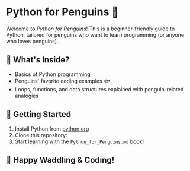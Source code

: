 # Python for Penguins 🐧

Welcome to *Python for Penguins*! This is a beginner-friendly guide to Python, tailored for penguins who want to learn programming (or anyone who loves penguins). 

## 📖 What's Inside?
- Basics of Python programming
- Penguins' favorite coding examples 🐟
- Loops, functions, and data structures explained with penguin-related analogies

## 🚀 Getting Started
1. Install Python from [python.org](https://www.python.org/)
2. Clone this repository:
3. Start learning with the `Python_for_Penguins.md` book!

## 🐧 Happy Waddling & Coding!
